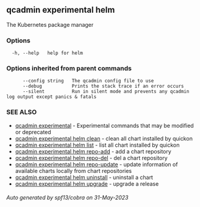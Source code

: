 ## qcadmin experimental helm

The Kubernetes package manager

### Options

```
  -h, --help   help for helm
```

### Options inherited from parent commands

```
      --config string   The qcadmin config file to use
      --debug           Prints the stack trace if an error occurs
      --silent          Run in silent mode and prevents any qcadmin log output except panics & fatals
```

### SEE ALSO

* [qcadmin experimental](qcadmin_experimental.md)	 - Experimental commands that may be modified or deprecated
* [qcadmin experimental helm clean](qcadmin_experimental_helm_clean.md)	 - clean all chart installed by quickon
* [qcadmin experimental helm list](qcadmin_experimental_helm_list.md)	 - list all chart installed by quickon
* [qcadmin experimental helm repo-add](qcadmin_experimental_helm_repo-add.md)	 - add a chart repository
* [qcadmin experimental helm repo-del](qcadmin_experimental_helm_repo-del.md)	 - del a chart repository
* [qcadmin experimental helm repo-update](qcadmin_experimental_helm_repo-update.md)	 - update information of available charts locally from chart repositories
* [qcadmin experimental helm uninstall](qcadmin_experimental_helm_uninstall.md)	 - uninstall a chart
* [qcadmin experimental helm upgrade](qcadmin_experimental_helm_upgrade.md)	 - upgrade a release

###### Auto generated by spf13/cobra on 31-May-2023
